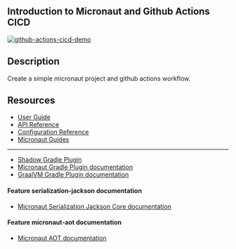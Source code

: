 ## Introduction to Micronaut and Github Actions CICD
[![github-actions-cicd-demo](https://github.com/Michle99/micronaut_cicd/actions/workflows/cicd-workflow.yml/badge.svg)](https://github.com/Michle99/micronaut_cicd/actions/workflows/cicd-workflow.yml)

## Description
Create a simple micronaut project and github actions workflow.

## Resources
- [User Guide](https://docs.micronaut.io/4.1.5/guide/index.html)
- [API Reference](https://docs.micronaut.io/4.1.5/api/index.html)
- [Configuration Reference](https://docs.micronaut.io/4.1.5/guide/configurationreference.html)
- [Micronaut Guides](https://guides.micronaut.io/index.html)
---

- [Shadow Gradle Plugin](https://plugins.gradle.org/plugin/com.github.johnrengelman.shadow)
- [Micronaut Gradle Plugin documentation](https://micronaut-projects.github.io/micronaut-gradle-plugin/latest/)
- [GraalVM Gradle Plugin documentation](https://graalvm.github.io/native-build-tools/latest/gradle-plugin.html)
#### Feature serialization-jackson documentation

- [Micronaut Serialization Jackson Core documentation](https://micronaut-projects.github.io/micronaut-serialization/latest/guide/)


#### Feature micronaut-aot documentation

- [Micronaut AOT documentation](https://micronaut-projects.github.io/micronaut-aot/latest/guide/)


